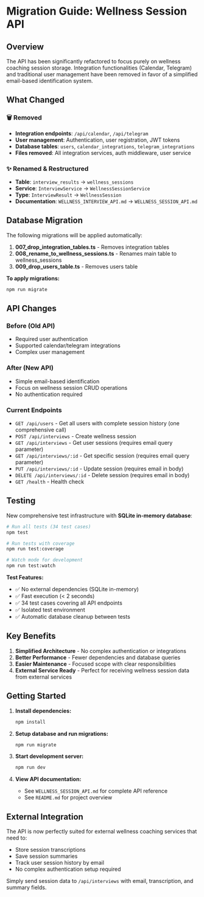 # Migration Guide: Wellness Session API

## Overview

The API has been significantly refactored to focus purely on wellness coaching session storage. Integration functionalities (Calendar, Telegram) and traditional user management have been removed in favor of a simplified email-based identification system.

## What Changed

### 🗑️ Removed
- **Integration endpoints**: `/api/calendar`, `/api/telegram` 
- **User management**: Authentication, user registration, JWT tokens
- **Database tables**: `users`, `calendar_integrations`, `telegram_integrations`
- **Files removed**: All integration services, auth middleware, user service

### ✨ Renamed & Restructured
- **Table**: `interview_results` → `wellness_sessions`
- **Service**: `InterviewService` → `WellnessSessionService`
- **Type**: `InterviewResult` → `WellnessSession`
- **Documentation**: `WELLNESS_INTERVIEW_API.md` → `WELLNESS_SESSION_API.md`

## Database Migration

The following migrations will be applied automatically:

1. **007_drop_integration_tables.ts** - Removes integration tables
2. **008_rename_to_wellness_sessions.ts** - Renames main table to wellness_sessions
3. **009_drop_users_table.ts** - Removes users table

**To apply migrations:**
```bash
npm run migrate
```

## API Changes

### Before (Old API)
- Required user authentication
- Supported calendar/telegram integrations
- Complex user management

### After (New API)
- Simple email-based identification
- Focus on wellness session CRUD operations
- No authentication required

### Current Endpoints
- `GET /api/users` - Get all users with complete session history (one comprehensive call)
- `POST /api/interviews` - Create wellness session
- `GET /api/interviews` - Get user sessions (requires email query parameter)
- `GET /api/interviews/:id` - Get specific session (requires email query parameter)
- `PUT /api/interviews/:id` - Update session (requires email in body)
- `DELETE /api/interviews/:id` - Delete session (requires email in body)
- `GET /health` - Health check

## Testing

New comprehensive test infrastructure with **SQLite in-memory database**:

```bash
# Run all tests (34 test cases)
npm test

# Run tests with coverage
npm run test:coverage

# Watch mode for development
npm run test:watch
```

**Test Features:**
- ✅ No external dependencies (SQLite in-memory)
- ✅ Fast execution (< 2 seconds)
- ✅ 34 test cases covering all API endpoints
- ✅ Isolated test environment
- ✅ Automatic database cleanup between tests

## Key Benefits

1. **Simplified Architecture** - No complex authentication or integrations
2. **Better Performance** - Fewer dependencies and database queries
3. **Easier Maintenance** - Focused scope with clear responsibilities
4. **External Service Ready** - Perfect for receiving wellness session data from external services

## Getting Started

1. **Install dependencies:**
   ```bash
   npm install
   ```

2. **Setup database and run migrations:**
   ```bash
   npm run migrate
   ```

3. **Start development server:**
   ```bash
   npm run dev
   ```

4. **View API documentation:**
   - See `WELLNESS_SESSION_API.md` for complete API reference
   - See `README.md` for project overview

## External Integration

The API is now perfectly suited for external wellness coaching services that need to:
- Store session transcriptions
- Save session summaries
- Track user session history by email
- No complex authentication setup required

Simply send session data to `/api/interviews` with email, transcription, and summary fields.
